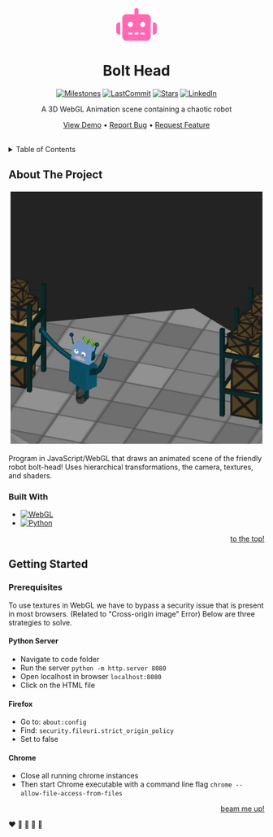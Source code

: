 <a name="top"></a>

<!-- HEADER -->
<div align="center">
  <img src="images/logo.svg" alt="Logo" width=80px>
  
  # Bolt Head

  [![Milestones][milestones-shield]][milestones-url]
  [![LastCommit][last-commit-shield]][last-commit-url]
  [![Stars][stars-shield]][stars-url]
  [![LinkedIn][linkedin-shield]][linkedin-url]
  
  A 3D WebGL Animation scene containing a chaotic robot 
  <br />

  [View Demo](https://github.com/cindyunrau/bolt-head) •
  [Report Bug](https://github.com/cindyunrau/bolt-head/issues) •
  [Request Feature](https://github.com/cindyunrau/bolt-head/issues) 

</div>
<br />

<!-- TABLE OF CONTENTS -->
<details>
  <summary>Table of Contents</summary>
  <ol>
    <li><a href="#about-the-project">About The Project</a></li>
    <li><a href="#getting-started">Getting Started</a></li>
    <li><a href="#to-do">To-do</a></li>
    <li><a href="#deliverables">Deliverables</a></li>
    <li><a href="#resources">Resources</a></li>
  </ol>
</details>

<!-- ABOUT THE PROJECT -->
## About The Project
<p align="center">
    <img src="Images/screenshot.jpg" alt="Screenshot">
  </a>
</p>

Program in JavaScript/WebGL that draws an animated scene of the friendly robot bolt-head! Uses hierarchical transformations, the camera, textures, and shaders.

### Built With
* [![WebGL][webGL-shield]][webGL-url]
* [![Python][python-shield]][python-url]

<p align="right">
  <a href="#top">to the top!</a>
</p>

<!-- GETTING STARTED -->
## Getting Started

### Prerequisites

To use textures in WebGL we have to bypass a security issue that is present in most browsers. (Related to "Cross-origin image" Error) Below are three strategies to solve.

#### Python Server

* Navigate to code folder
* Run the server
   ```python -m http.server 8080```
* Open localhost in browser
   ```localhost:8080```
* Click on the HTML file

#### Firefox

* Go to:
  ```about:config```
* Find:
  ```security.fileuri.strict_origin_policy```
* Set to false

#### Chrome

* Close all running chrome instances
* Then start Chrome executable with a command line flag 
  ```chrome --allow-file-access-from-files```

<p align="right">
  <a href="#top">beam me up!</a>
</p>

:heart:
:yellow_heart:
:green_heart:
:blue_heart: 
:purple_heart:


<!-- BADGES -->
[milestones-shield]: https://img.shields.io/github/milestones/all/cindyunrau/bolt-head?color=%23ff69b4&style=for-the-badge
[milestones-url]: https://google.ca
[last-commit-shield]: https://img.shields.io/github/last-commit/cindyunrau/bolt-head/main?color=%2300ffff&style=for-the-badge
[last-commit-url]: https://github.com/cindyunrau/bolt-head/commits/main
[stars-shield]: https://img.shields.io/github/stars/cindyunrau/bolt-head.svg?color=%23fff740&style=for-the-badge
[stars-url]: https://github.com/cindyunrau/bolt-head
[linkedin-shield]: https://img.shields.io/badge/-LinkedIn-black.svg?style=for-the-badge&logo=linkedin&colorB=555
[linkedin-url]: https://linkedin.com/in/cindyunrau
[webGL-shield]: https://img.shields.io/badge/WebGL-990000?logo=webgl&logoColor=white&style=for-the-badge
[webGL-url]: https://get.webgl.org/
[python-shield]: https://img.shields.io/badge/python-3670A0?style=for-the-badge&logo=python&logoColor=ffdd54
[python-url]: https://www.python.org/

<!-- IMAGES -->
[featured-image]: images/robot.gif
